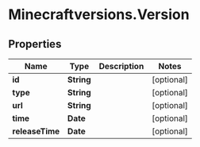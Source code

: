 # Minecraftversions.Version

## Properties

Name | Type | Description | Notes
------------ | ------------- | ------------- | -------------
**id** | **String** |  | [optional] 
**type** | **String** |  | [optional] 
**url** | **String** |  | [optional] 
**time** | **Date** |  | [optional] 
**releaseTime** | **Date** |  | [optional] 


